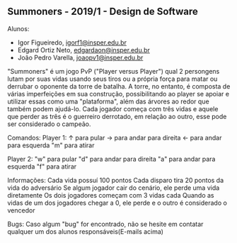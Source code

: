 Summoners - 2019/1 - Design de Software
------------------------------------------------

Alunos: 
- Igor Figueiredo, igorf1@insper.edu.br
- Edgard Ortiz Neto, edgardaon@insper.edu.br
- João Pedro Varella, joaopv1@insper.edu.br

"Summoners" é um jogo PvP ("Player versus Player") qual 2 persongens lutam por suas vidas usando seus tiros ou a própria força para matar ou derrubar o oponente da torre de batalha. A torre, no entanto, é composta de várias imperfeições em sua construção, possibilitando ao player se apoiar e utilizar essas como uma "plataforma", além das árvores ao redor que também podem ajudá-lo. Cada jogador começa com três vidas e aquele que perder as três é o guerreiro derrotado, em relação ao outro, esse pode ser considerado o campeão.

Comandos:
  Player 1:
  ↑ para pular
  → para andar para direita
  ← para andar para esquerda
  "m" para atirar

  Player 2:
  "w" para pular
  "d" para andar para direita
  "a" para andar para esquerda
  "f" para atirar
 
 Informações:
  Cada vida possuí 100 pontos
  Cada disparo tira 20 pontos da vida do adversário
  Se algum jogador cair do cenário, ele perde uma vida diretamente
  Os dois jogadores começam com 3 vidas cada
  Quando as vidas de um dos jogadores chegar a 0, ele perde e o outro é considerado o vencedor
  
  Bugs:
    Caso algum "bug" for encontrado, não se hesite em contatar qualquer um dos alunos responsáveis(E-mails acima)
